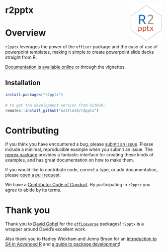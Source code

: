 
<!-- README.md is generated from README.Rmd. Please edit that file -->

# r2pptx <img src="man/figures/logo.png" align="right" width="100" />

<!-- badges: start -->
<!-- badges: end -->

# Overview

`r2pptx` leverages the power of the `officer` package and the ease of
use of powerpoint templates, making it simple to create powerpoint slide
decks straight from R.

[Documentation is available online](https://mattle24.github.io/r2pptx/)
or through the vignettes.

## Installation

``` r
install.packages("r2pptx")

# to get the development version from GitHub:
remotes::install_github("mattle24/r2pptx")
```

# Contributing

If you think you have encountered a bug, please [submit an
issue](https://github.com/mattle24/r2pptx/issues). Please include a
minimal, reproducible example when you submit an issue. The [reprex
package](https://reprex.tidyverse.org/articles/articles/learn-reprex.html)
provides a fantastic interface for creating these kinds of examples, and
has great documentation on how to make them.

If you would like to contribute code, correct a type, or add
documentation, please [open a pull
request](https://github.com/mattle24/r2pptx/pulls).

We have a [Contributor Code of
Conduct](https://github.com/mattle24/r2pptx/blob/main/.github/CODE_OF_CONDUCT.md).
By participating in `r2pptx` you agree to abide by its terms.

# Thank you

Thank you to [David Gohel](https://github.com/davidgohel) for the
[`officeverse`](https://ardata-fr.github.io/officeverse/) packages!
`r2pptx` is a wrapper around David’s excellent work.

Also thank you to Hadley Wickham and Jenny Bryan for an [introduction to
S4 in Advanced R](https://adv-r.hadley.nz/s4.html) and [a guide to
package development](https://r-pkgs.org/index.html)!
